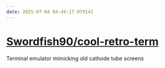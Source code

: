 ```yaml
---
date: 2025-07-04 04:44:17.979142
---
```


# [Swordfish90/cool-retro-term](https://github.com/Swordfish90/cool-retro-term)

Terminal emulator mimicking old cathode tube screens